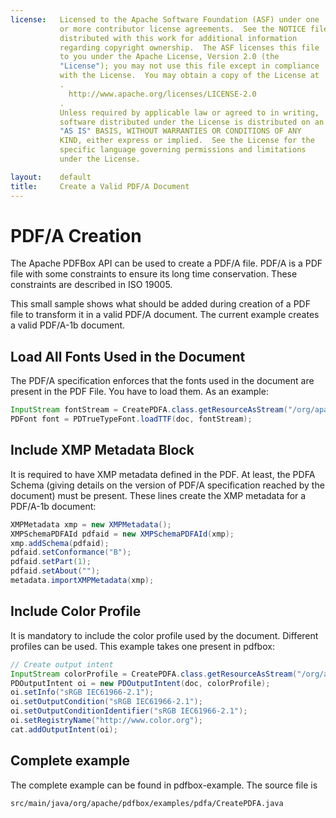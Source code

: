 ```yaml
---
license:   Licensed to the Apache Software Foundation (ASF) under one
           or more contributor license agreements.  See the NOTICE file
           distributed with this work for additional information
           regarding copyright ownership.  The ASF licenses this file
           to you under the Apache License, Version 2.0 (the
           "License"); you may not use this file except in compliance
           with the License.  You may obtain a copy of the License at
           .
             http://www.apache.org/licenses/LICENSE-2.0
           .
           Unless required by applicable law or agreed to in writing,
           software distributed under the License is distributed on an
           "AS IS" BASIS, WITHOUT WARRANTIES OR CONDITIONS OF ANY
           KIND, either express or implied.  See the License for the
           specific language governing permissions and limitations
           under the License.

layout:    default
title:     Create a Valid PDF/A Document
---
```


# PDF/A Creation

The Apache PDFBox API can be used to create a PDF/A file. PDF/A is a PDF file with some constraints to ensure its 
long time conservation. These constraints are described in ISO 19005.

This small sample shows what should be added during creation of a PDF file to transform it in a valid PDF/A 
document. The current example creates a valid PDF/A-1b document.

## Load All Fonts Used in the Document

The PDF/A specification enforces that the fonts used in the document are present in the PDF File. You
have to load them. As an example:

~~~java
InputStream fontStream = CreatePDFA.class.getResourceAsStream("/org/apache/pdfbox/resources/ttf/ArialMT.ttf");
PDFont font = PDTrueTypeFont.loadTTF(doc, fontStream);
~~~

## Include XMP Metadata Block

It is required to have XMP metadata defined in the PDF. At least, the PDFA Schema (giving details on the version
of PDF/A specification reached by the document) must be present. These lines create the XMP metadata for a
PDF/A-1b document:

~~~java
XMPMetadata xmp = new XMPMetadata();
XMPSchemaPDFAId pdfaid = new XMPSchemaPDFAId(xmp);
xmp.addSchema(pdfaid);
pdfaid.setConformance("B");
pdfaid.setPart(1);
pdfaid.setAbout("");
metadata.importXMPMetadata(xmp);
~~~

## Include Color Profile

It is mandatory to include the color profile used by the document. Different profiles can be used. This 
example takes one present in pdfbox:

~~~java
// Create output intent
InputStream colorProfile = CreatePDFA.class.getResourceAsStream("/org/apache/pdfbox/resources/pdfa/sRGB Color Space Profile.icm");
PDOutputIntent oi = new PDOutputIntent(doc, colorProfile); 
oi.setInfo("sRGB IEC61966-2.1"); 
oi.setOutputCondition("sRGB IEC61966-2.1"); 
oi.setOutputConditionIdentifier("sRGB IEC61966-2.1"); 
oi.setRegistryName("http://www.color.org"); 
cat.addOutputIntent(oi);
~~~~

## Complete example

The complete example can be found in pdfbox-example. The source file is

	src/main/java/org/apache/pdfbox/examples/pdfa/CreatePDFA.java

